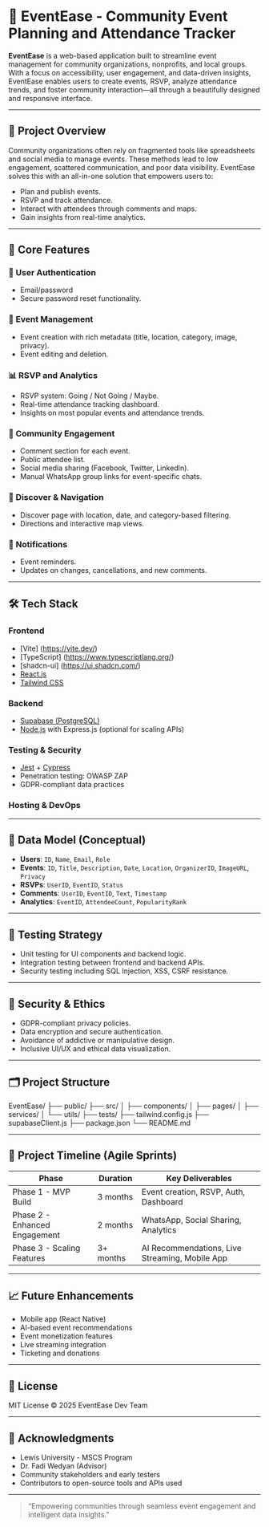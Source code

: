 # 🎉 EventEase - Community Event Planning and Attendance Tracker

**EventEase** is a web-based application built to streamline event management for community organizations, nonprofits, and local groups. With a focus on accessibility, user engagement, and data-driven insights, EventEase enables users to create events, RSVP, analyze attendance trends, and foster community interaction—all through a beautifully designed and responsive interface.

---

## 🚀 Project Overview

Community organizations often rely on fragmented tools like spreadsheets and social media to manage events. These methods lead to low engagement, scattered communication, and poor data visibility. EventEase solves this with an all-in-one solution that empowers users to:

- Plan and publish events.
- RSVP and track attendance.
- Interact with attendees through comments and maps.
- Gain insights from real-time analytics.

---

## 🎯 Core Features

### 🔐 User Authentication
- Email/password
- Secure password reset functionality.

### 📅 Event Management
- Event creation with rich metadata (title, location, category, image, privacy).
- Event editing and deletion.

### 📊 RSVP and Analytics
- RSVP system: Going / Not Going / Maybe.
- Real-time attendance tracking dashboard.
- Insights on most popular events and attendance trends.

### 💬 Community Engagement
- Comment section for each event.
- Public attendee list.
- Social media sharing (Facebook, Twitter, LinkedIn).
- Manual WhatsApp group links for event-specific chats.

### 📍 Discover & Navigation
- Discover page with location, date, and category-based filtering.
- Directions and interactive map views.

### 🔔 Notifications
- Event reminders.
- Updates on changes, cancellations, and new comments.

---

## 🛠️ Tech Stack

### Frontend
- [Vite] (https://vite.dev/)
- [TypeScript] (https://www.typescriptlang.org/)
- [shadcn-ui] (https://ui.shadcn.com/)
- [React.js](https://reactjs.org/)
- [Tailwind CSS](https://tailwindcss.com/)

### Backend
- [Supabase (PostgreSQL)](https://supabase.io/)
- [Node.js](https://nodejs.org/) with Express.js (optional for scaling APIs)

### Testing & Security
- [Jest](https://jestjs.io/) + [Cypress](https://www.cypress.io/)
- Penetration testing: OWASP ZAP
- GDPR-compliant data practices

### Hosting & DevOps

---

## 📐 Data Model (Conceptual)

- **Users**: `ID`, `Name`, `Email`, `Role`
- **Events**: `ID`, `Title`, `Description`, `Date`, `Location`, `OrganizerID`, `ImageURL`, `Privacy`
- **RSVPs**: `UserID`, `EventID`, `Status`
- **Comments**: `UserID`, `EventID`, `Text`, `Timestamp`
- **Analytics**: `EventID`, `AttendeeCount`, `PopularityRank`

---

## 🧪 Testing Strategy

- Unit testing for UI components and backend logic.
- Integration testing between frontend and backend APIs.
- Security testing including SQL Injection, XSS, CSRF resistance.

---

## 🔐 Security & Ethics

- GDPR-compliant privacy policies.
- Data encryption and secure authentication.
- Avoidance of addictive or manipulative design.
- Inclusive UI/UX and ethical data visualization.

---

## 🗂️ Project Structure

EventEase/ ├── public/ ├── src/ │ ├── components/ │ ├── pages/ │ ├── services/ │ └── utils/ ├── tests/ ├── tailwind.config.js ├── supabaseClient.js ├── package.json └── README.md

---

## 📅 Project Timeline (Agile Sprints)

| Phase                          | Duration     | Key Deliverables                            |
|-------------------------------|--------------|---------------------------------------------|
| Phase 1 - MVP Build           | 3 months     | Event creation, RSVP, Auth, Dashboard       |
| Phase 2 - Enhanced Engagement | 2 months     | WhatsApp, Social Sharing, Analytics         |
| Phase 3 - Scaling Features    | 3+ months    | AI Recommendations, Live Streaming, Mobile App |

---

## 📈 Future Enhancements

- Mobile app (React Native)
- AI-based event recommendations
- Event monetization features
- Live streaming integration
- Ticketing and donations

---

## 📄 License

MIT License © 2025 EventEase Dev Team

---

## 🤝 Acknowledgments

- Lewis University - MSCS Program  
- Dr. Fadi Wedyan (Advisor)  
- Community stakeholders and early testers  
- Contributors to open-source tools and APIs used

---

> “Empowering communities through seamless event engagement and intelligent data insights.”
